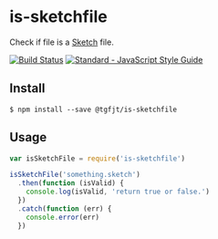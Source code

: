 # is-sketchfile

Check if file is a [Sketch](https://www.sketchapp.com/) file.

[![Build Status](https://travis-ci.org/tgfjt/is-sketchfile.svg?branch=master)](https://travis-ci.org/tgfjt/is-sketchfile)
[![Standard - JavaScript Style Guide](https://img.shields.io/badge/code%20style-standard-brightgreen.svg)](http://standardjs.com/)

## Install

```
$ npm install --save @tgfjt/is-sketchfile
```

## Usage

```js
var isSketchFile = require('is-sketchfile')

isSketchFile('something.sketch')
  .then(function (isValid) {
    console.log(isValid, 'return true or false.')
  })
  .catch(function (err) {
    console.error(err)
  })
```
